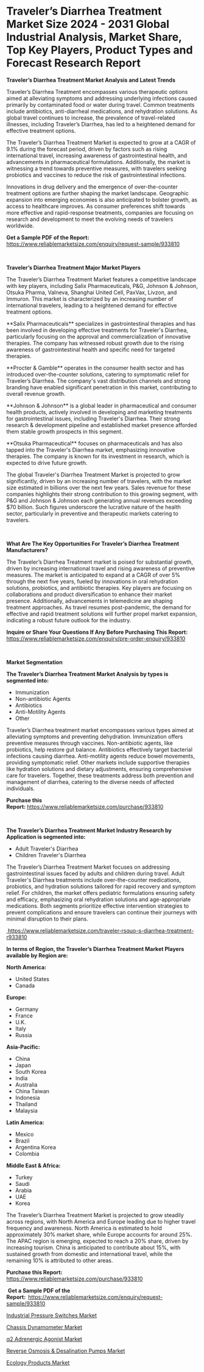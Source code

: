 <p><h1>Traveler’s Diarrhea Treatment Market Size 2024 - 2031 Global Industrial Analysis, Market Share, Top Key Players, Product Types and Forecast Research Report</h1></p><p><strong>Traveler’s Diarrhea Treatment Market Analysis and Latest Trends</strong></p>
<p><p>Traveler’s Diarrhea Treatment encompasses various therapeutic options aimed at alleviating symptoms and addressing underlying infections caused primarily by contaminated food or water during travel. Common treatments include antibiotics, anti-diarrheal medications, and rehydration solutions. As global travel continues to increase, the prevalence of travel-related illnesses, including Traveler’s Diarrhea, has led to a heightened demand for effective treatment options.</p><p>The Traveler’s Diarrhea Treatment Market is expected to grow at a CAGR of 9.1% during the forecast period, driven by factors such as rising international travel, increasing awareness of gastrointestinal health, and advancements in pharmaceutical formulations. Additionally, the market is witnessing a trend towards preventive measures, with travelers seeking probiotics and vaccines to reduce the risk of gastrointestinal infections. </p><p>Innovations in drug delivery and the emergence of over-the-counter treatment options are further shaping the market landscape. Geographic expansion into emerging economies is also anticipated to bolster growth, as access to healthcare improves. As consumer preferences shift towards more effective and rapid-response treatments, companies are focusing on research and development to meet the evolving needs of travelers worldwide.</p></p>
<p><strong>Get a Sample PDF of the Report:&nbsp;</strong> <a href="https://www.reliablemarketsize.com/enquiry/request-sample/933810?utm_campaign=1838&utm_medium=2&utm_source=Github&utm_content=ia&utm_term=02122024&utm_id=travelers-diarrhea-treatment">https://www.reliablemarketsize.com/enquiry/request-sample/933810</a></p>
<p>&nbsp;</p>
<p><strong>Traveler’s Diarrhea Treatment Major Market Players</strong></p>
<p><p>The Traveler’s Diarrhea Treatment Market features a competitive landscape with key players, including Salix Pharmaceuticals, P&G, Johnson & Johnson, Otsuka Pharma, Valneva, Shanghai United Cell, PaxVax, Livzon, and Immuron. This market is characterized by an increasing number of international travelers, leading to a heightened demand for effective treatment options.</p><p>**Salix Pharmaceuticals** specializes in gastrointestinal therapies and has been involved in developing effective treatments for Traveler's Diarrhea, particularly focusing on the approval and commercialization of innovative therapies. The company has witnessed robust growth due to the rising awareness of gastrointestinal health and specific need for targeted therapies.</p><p>**Procter & Gamble** operates in the consumer health sector and has introduced over-the-counter solutions, catering to symptomatic relief for Traveler’s Diarrhea. The company's vast distribution channels and strong branding have enabled significant penetration in this market, contributing to overall revenue growth.</p><p>**Johnson & Johnson** is a global leader in pharmaceutical and consumer health products, actively involved in developing and marketing treatments for gastrointestinal issues, including Traveler's Diarrhea. Their strong research & development pipeline and established market presence afforded them stable growth prospects in this segment.</p><p>**Otsuka Pharmaceutical** focuses on pharmaceuticals and has also tapped into the Traveler's Diarrhea market, emphasizing innovative therapies. The company is known for its investment in research, which is expected to drive future growth.</p><p>The global Traveler's Diarrhea Treatment Market is projected to grow significantly, driven by an increasing number of travelers, with the market size estimated in billions over the next few years. Sales revenue for these companies highlights their strong contribution to this growing segment, with P&G and Johnson & Johnson each generating annual revenues exceeding $70 billion. Such figures underscore the lucrative nature of the health sector, particularly in preventive and therapeutic markets catering to travelers.</p></p>
<p>&nbsp;</p>
<p><strong>What Are The Key Opportunities For Traveler’s Diarrhea Treatment Manufacturers?</strong></p>
<p><p>The Traveler’s Diarrhea Treatment market is poised for substantial growth, driven by increasing international travel and rising awareness of preventive measures. The market is anticipated to expand at a CAGR of over 5% through the next five years, fueled by innovations in oral rehydration solutions, probiotics, and antibiotic therapies. Key players are focusing on collaborations and product diversification to enhance their market presence. Additionally, advancements in telemedicine are shaping treatment approaches. As travel resumes post-pandemic, the demand for effective and rapid treatment solutions will further propel market expansion, indicating a robust future outlook for the industry.</p></p>
<p><strong>Inquire or Share Your Questions If Any Before Purchasing This Report:</strong> <a href="https://www.reliablemarketsize.com/enquiry/pre-order-enquiry/933810?utm_campaign=1838&utm_medium=2&utm_source=Github&utm_content=ia&utm_term=02122024&utm_id=travelers-diarrhea-treatment">https://www.reliablemarketsize.com/enquiry/pre-order-enquiry/933810</a></p>
<p>&nbsp;</p>
<p><strong>Market Segmentation</strong></p>
<p><strong>The Traveler’s Diarrhea Treatment Market Analysis by types is segmented into:</strong></p>
<p><ul><li>Immunization</li><li>Non-antibiotic Agents</li><li>Antibiotics</li><li>Anti-Motility Agents</li><li>Other</li></ul></p>
<p><p>Traveler’s Diarrhea treatment market encompasses various types aimed at alleviating symptoms and preventing dehydration. Immunization offers preventive measures through vaccines. Non-antibiotic agents, like probiotics, help restore gut balance. Antibiotics effectively target bacterial infections causing diarrhea. Anti-motility agents reduce bowel movements, providing symptomatic relief. Other markets include supportive therapies like hydration solutions and dietary adjustments, ensuring comprehensive care for travelers. Together, these treatments address both prevention and management of diarrhea, catering to the diverse needs of affected individuals.</p></p>
<p><strong>Purchase this Report:&nbsp;</strong><a href="https://www.reliablemarketsize.com/purchase/933810?utm_campaign=1838&utm_medium=2&utm_source=Github&utm_content=ia&utm_term=02122024&utm_id=travelers-diarrhea-treatment">https://www.reliablemarketsize.com/purchase/933810</a></p>
<p>&nbsp;</p>
<p><strong>The Traveler’s Diarrhea Treatment Market Industry Research by Application is segmented into:</strong></p>
<p><ul><li>Adult Traveler's Diarrhea</li><li>Children Traveler's Diarrhea</li></ul></p>
<p><p>The Traveler’s Diarrhea Treatment Market focuses on addressing gastrointestinal issues faced by adults and children during travel. Adult Traveler's Diarrhea treatments include over-the-counter medications, probiotics, and hydration solutions tailored for rapid recovery and symptom relief. For children, the market offers pediatric formulations ensuring safety and efficacy, emphasizing oral rehydration solutions and age-appropriate medications. Both segments prioritize effective intervention strategies to prevent complications and ensure travelers can continue their journeys with minimal disruption to their plans.</p></p>
<p><a href="https://www.reliablemarketsize.com/traveler-rsquo-s-diarrhea-treatment-r933810?utm_campaign=1838&utm_medium=2&utm_source=Github&utm_content=ia&utm_term=02122024&utm_id=travelers-diarrhea-treatment">&nbsp;https://www.reliablemarketsize.com/traveler-rsquo-s-diarrhea-treatment-r933810</a></p>
<p><strong>In terms of Region, the Traveler’s Diarrhea Treatment Market Players available by Region are:</strong></p>
<p>
    <p> <strong> North America: </strong>
        <ul>
            <li>United States</li>
            <li>Canada</li>
        </ul>
        </p> 
    <p> <strong> Europe: </strong>
        <ul>
            <li>Germany</li>
            <li>France</li>
            <li>U.K.</li>
            <li>Italy</li>
            <li>Russia</li>
        </ul>
        </p> 
    <p> <strong> Asia-Pacific: </strong>
        <ul>
            <li>China</li>
            <li>Japan</li>
            <li>South Korea</li>
            <li>India</li>
            <li>Australia</li>
            <li>China Taiwan</li>
            <li>Indonesia</li>
            <li>Thailand</li>
            <li>Malaysia</li>
        </ul>
        </p> 
    <p> <strong> Latin America: </strong>
        <ul>
            <li>Mexico</li>
            <li>Brazil</li>
            <li>Argentina Korea</li>
            <li>Colombia</li>
        </ul>
        </p> 
    <p> <strong> Middle East & Africa: </strong>
        <ul>
            <li>Turkey</li>
            <li>Saudi</li>
            <li>Arabia</li>
            <li>UAE</li>
            <li>Korea</li>
        </ul>
    </p>
    </p>
<p><p>The Traveler’s Diarrhea Treatment Market is projected to grow steadily across regions, with North America and Europe leading due to higher travel frequency and awareness. North America is estimated to hold approximately 30% market share, while Europe accounts for around 25%. The APAC region is emerging, expected to reach a 20% share, driven by increasing tourism. China is anticipated to contribute about 15%, with sustained growth from domestic and international travel, while the remaining 10% is attributed to other areas.</p></p>
<p><strong>Purchase this Report: </strong><a href="https://www.reliablemarketsize.com/purchase/933810?utm_campaign=1838&utm_medium=2&utm_source=Github&utm_content=ia&utm_term=02122024&utm_id=travelers-diarrhea-treatment">https://www.reliablemarketsize.com/purchase/933810</a></p>
<p>&nbsp;<strong>Get a Sample PDF of the Report:&nbsp;&nbsp;</strong><a href="https://www.reliablemarketsize.com/enquiry/request-sample/933810?utm_campaign=1838&utm_medium=2&utm_source=Github&utm_content=ia&utm_term=02122024&utm_id=travelers-diarrhea-treatment">https://www.reliablemarketsize.com/enquiry/request-sample/933810</a></p>
<p><strong></strong></p>
<p><p><a href="https://www.linkedin.com/pulse/industrial-pressure-switches-market-analysis-post-pandemic-ktjbe?utm_campaign=1838&utm_medium=2&utm_source=Github&utm_content=ia&utm_term=02122024&utm_id=travelers-diarrhea-treatment">Industrial Pressure Switches Market</a></p><p><a href="https://issuu.com/reportprime-2/docs/chassis-dynamometer-market-size-2030.pptx?utm_campaign=1838&utm_medium=2&utm_source=Github&utm_content=ia&utm_term=02122024&utm_id=travelers-diarrhea-treatment">Chassis Dynamometer Market</a></p><p><a href="https://github.com/pizolina/Market-Research-Report-List-6/blob/main/a2-adrenergic-agonist-market.md?utm_campaign=1838&utm_medium=2&utm_source=Github&utm_content=ia&utm_term=02122024&utm_id=travelers-diarrhea-treatment">α2 Adrenergic Agonist Market</a></p><p><a href="https://issuu.com/reportprime-2/docs/reverse-osmosis-desalination-pumps-market-size-203?utm_campaign=1838&utm_medium=2&utm_source=Github&utm_content=ia&utm_term=02122024&utm_id=travelers-diarrhea-treatment">Reverse Osmosis & Desalination Pumps Market</a></p><p><a href="https://www.linkedin.com/pulse/global-ecology-products-market-overview-2024-2031-key-growth-xrqje?utm_campaign=1838&utm_medium=2&utm_source=Github&utm_content=ia&utm_term=02122024&utm_id=travelers-diarrhea-treatment">Ecology Products Market</a></p></p>